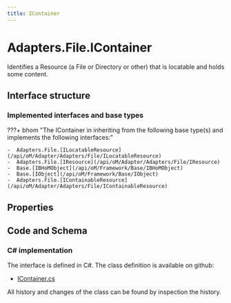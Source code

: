 ```yaml
---
title: IContainer
---
```


# Adapters.File.IContainer

Identifies a Resource (a File or Directory or other) that is locatable and holds some content.

## Interface structure

### Implemented interfaces and base types

???+ bhom "The IContainer in inheriting from the following base type(s) and implements the following interfaces:"

    -  Adapters.File.[ILocatableResource](/api/oM/Adapter/Adapters/File/ILocatableResource)
    -  Adapters.File.[IResource](/api/oM/Adapter/Adapters/File/IResource)
    -  Base.[IBHoMObject](/api/oM/Framework/Base/IBHoMObject)
    -  Base.[IObject](/api/oM/Framework/Base/IObject)
    -  Adapters.File.[IContainableResource](/api/oM/Adapter/Adapters/File/IContainableResource)


## Properties

## Code and Schema

### C# implementation

The interface is defined in C#. The class definition is available on github:

- [IContainer.cs](https://github.com/BHoM/File_Toolkit/blob/develop/File_oM/Interfaces/IContainer.cs)

All history and changes of the class can be found by inspection the history.
